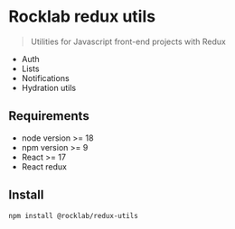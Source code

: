 # Rocklab redux utils

> Utilities for Javascript front-end projects with Redux

- Auth
- Lists
- Notifications
- Hydration utils

## Requirements

- node version >= 18
- npm version >= 9
- React >= 17
- React redux

## Install

```shell script
npm install @rocklab/redux-utils
```
